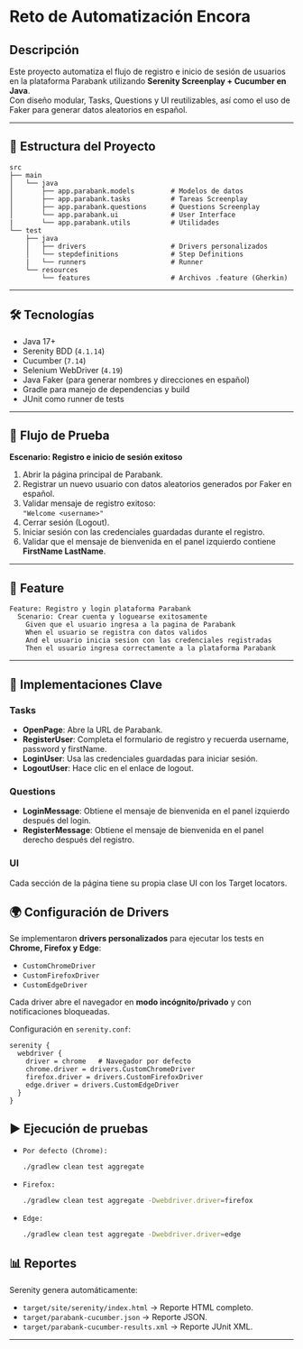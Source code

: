 # Reto de Automatización Encora

## Descripción

Este proyecto automatiza el flujo de registro e inicio de sesión de usuarios en la plataforma Parabank utilizando **Serenity Screenplay + Cucumber en Java**.  
Con diseño modular, Tasks, Questions y UI reutilizables, así como el uso de Faker para generar datos aleatorios en español.

---

## 📂 Estructura del Proyecto
```
src
├── main
│   └── java
│       ├── app.parabank.models         # Modelos de datos
│       ├── app.parabank.tasks          # Tareas Screenplay
│       ├── app.parabank.questions      # Questions Screenplay
│       └── app.parabank.ui             # User Interface            
|       └── app.parabank.utils          # Utilidades
└── test
    ├── java
    │   ├── drivers                     # Drivers personalizados
    │   └── stepdefinitions             # Step Definitions 
    |   └── runners                     # Runner
    └── resources
        └── features                    # Archivos .feature (Gherkin)
```

---

## 🛠️ Tecnologías

- Java 17+
- Serenity BDD (`4.1.14`)
- Cucumber (`7.14`)
- Selenium WebDriver (`4.19`)
- Java Faker (para generar nombres y direcciones en español)
- Gradle para manejo de dependencias y build
- JUnit como runner de tests

---

## 🚦 Flujo de Prueba

**Escenario: Registro e inicio de sesión exitoso**

1. Abrir la página principal de Parabank.
2. Registrar un nuevo usuario con datos aleatorios generados por Faker en español.
3. Validar mensaje de registro exitoso:  
   `"Welcome <username>"`
4. Cerrar sesión (Logout).
5. Iniciar sesión con las credenciales guardadas durante el registro.
6. Validar que el mensaje de bienvenida en el panel izquierdo contiene **FirstName LastName**.

---

## 📝 Feature

```gherkin
Feature: Registro y login plataforma Parabank
  Scenario: Crear cuenta y loguearse exitosamente
    Given que el usuario ingresa a la pagina de Parabank
    When el usuario se registra con datos validos
    And el usuario inicia sesion con las credenciales registradas
    Then el usuario ingresa correctamente a la plataforma Parabank
```

---

## 🔑 Implementaciones Clave

### Tasks
- **OpenPage**: Abre la URL de Parabank.
- **RegisterUser**: Completa el formulario de registro y recuerda username, password y firstName.
- **LoginUser**: Usa las credenciales guardadas para iniciar sesión.
- **LogoutUser**: Hace clic en el enlace de logout.

### Questions
- **LoginMessage**: Obtiene el mensaje de bienvenida en el panel izquierdo después del login.
- **RegisterMessage**: Obtiene el mensaje de bienvenida en el panel derecho después del registro.

### UI
Cada sección de la página tiene su propia clase UI con los Target locators.

## 🌍 Configuración de Drivers

Se implementaron **drivers personalizados** para ejecutar los tests en **Chrome, Firefox y Edge**:

- `CustomChromeDriver`
- `CustomFirefoxDriver`
- `CustomEdgeDriver`

Cada driver abre el navegador en **modo incógnito/privado** y con notificaciones bloqueadas.

Configuración en `serenity.conf`:

```hocon
serenity {
  webdriver {
    driver = chrome   # Navegador por defecto
    chrome.driver = drivers.CustomChromeDriver
    firefox.driver = drivers.CustomFirefoxDriver
    edge.driver = drivers.CustomEdgeDriver
  }
}
```
## ▶️ Ejecución de pruebas
- `Por defecto (Chrome):` 
    ```bash
    ./gradlew clean test aggregate
    ```
- `Firefox:`
    ```bash
    ./gradlew clean test aggregate -Dwebdriver.driver=firefox
    ```
- `Edge:`
    ```bash
    ./gradlew clean test aggregate -Dwebdriver.driver=edge
    ```
## 📊 Reportes

Serenity genera automáticamente:

- `target/site/serenity/index.html` → Reporte HTML completo.
- `target/parabank-cucumber.json` → Reporte JSON.
- `target/parabank-cucumber-results.xml` → Reporte JUnit XML.

---


